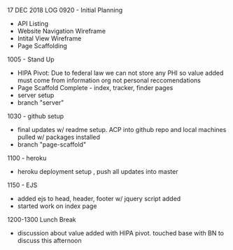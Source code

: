 17 DEC 2018 LOG
0920 - Initial Planning
  - API Listing
  - Website Navigation Wireframe
  - Intital View Wireframe
  - Page Scaffolding

1005 - Stand Up
  - HIPA Pivot: Due to federal law we can not store any PHI so value added must come from information org not personal reccomendations
  - Page Scaffold Complete - index, tracker, finder pages
  - server setup
  - branch "server"

1030 - github setup
  - final updates w/ readme setup.  ACP into github repo and local machines pulled w/ packages installed
  - branch "page-scaffold"

1100 - heroku
  - heroku deployment setup , push all updates into master

1150 - EJS
  - added ejs to head, header, footer w/ jquery script added
  - started work on index page

1200-1300 Lunch Break
  - discussion about value added with HIPA pivot. touched base with BN to discuss this afternoon

